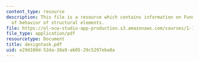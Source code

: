 ```yaml
---
content_type: resource
description: This file is a resource which contains information on Fundamental types
  of behavior of structural elements.
file: https://ol-ocw-studio-app-production.s3.amazonaws.com/courses/1-101-introduction-to-civil-and-environmental-engineering-design-i-fall-2006/e29d100d52da38a9a60529c5297eba8a_designtask.pdf
file_type: application/pdf
resourcetype: Document
title: designtask.pdf
uid: e29d100d-52da-38a9-a605-29c5297eba8a
---
```

